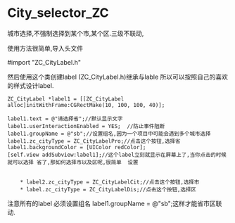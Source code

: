 # City_selector_ZC
城市选择,不强制选择到某个市,某个区.三级不联动,

使用方法很简单,导入头文件

#import "ZC_CityLabel.h"

然后使用这个类创建label  (ZC_CityLabel.h)继承与lable 所以可以按照自己的喜欢的样式设计label.


    ZC_CityLabel *label1 = [[ZC_CityLabel alloc]initWithFrame:CGRectMake(10, 100, 100, 40)];

    label1.text = @"请选择省";//默认显示文字
    label1.userInteractionEnabled = YES;  //防止事件阻断
    label1.groupName = @"sb";//设置组名,因为一个项目中可能会遇到多个城市选择
    label1.zc_cityType = ZC_CityLabelPro;//点击这个按钮,选择省
    label1.backgroundColor = [UIColor redColor];
    [self.view addSubview:label1];//这个label立刻就显示在屏幕上了,当你点击的时候就可以选择 省了,那如何选择市以及区呢,很简单  设置 
    
    
        * label2.zc_cityType = ZC_CityLabelCit;//点击这个按钮,选择市
        * label.zc_cityType = ZC_CityLabelDis;//点击这个按钮,选择区


注意所有的label 必须设置组名  label1.groupName = @"sb";这样才能省市区联动.
